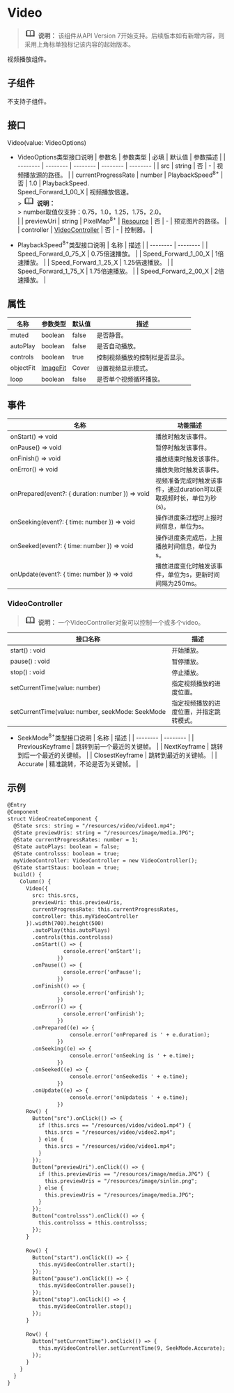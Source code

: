 # Video

> ![icon-note.gif](public_sys-resources/icon-note.gif) **说明：**
> 该组件从API Version 7开始支持。后续版本如有新增内容，则采用上角标单独标记该内容的起始版本。


视频播放组件。


## 子组件

不支持子组件。


## 接口

Video(value: VideoOptions)

- VideoOptions类型接口说明
  | 参数名 | 参数类型 | 必填 | 默认值 | 参数描述 |
  | -------- | -------- | -------- | -------- | -------- |
  | src | string | 否 | - | 视频播放源的路径。 |
  | currentProgressRate | number&nbsp;\|&nbsp;PlaybackSpeed<sup>8+</sup> | 否 | 1.0&nbsp;\|&nbsp;PlaybackSpeed.<br>Speed_Forward_1_00_X | 视频播放倍速。<br/>>&nbsp;![icon-note.gif](public_sys-resources/icon-note.gif)&nbsp;**说明：**<br/>>&nbsp;number取值仅支持：0.75，1.0，1.25，1.75，2.0。<br/> |
  | previewUri | string&nbsp;\|&nbsp;PixelMap<sup>8+</sup>&nbsp;\|&nbsp;[Resource](../../ui/ts-types.md#Resource类型) | 否 | - | 预览图片的路径。 |
  | controller | [VideoController](#videocontroller) | 否 | - | 控制器。 |


- PlaybackSpeed<sup>8+</sup>类型接口说明
  | 名称 | 描述 | 
  | -------- | -------- |
  | Speed_Forward_0_75_X | 0.75倍速播放。 | 
  | Speed_Forward_1_00_X | 1倍速播放。 | 
  | Speed_Forward_1_25_X | 1.25倍速播放。 | 
  | Speed_Forward_1_75_X | 1.75倍速播放。 | 
  | Speed_Forward_2_00_X | 2倍速播放。 | 


## 属性

| 名称 | 参数类型 | 默认值 | 描述 |
| -------- | -------- | -------- | -------- |
| muted | boolean | false | 是否静音。 |
| autoPlay | boolean | false | 是否自动播放。 |
| controls | boolean | true | 控制视频播放的控制栏是否显示。 |
| objectFit | [ImageFit](ts-basic-components-image.md) | Cover | 设置视频显示模式。 |
| loop | boolean | false | 是否单个视频循环播放。 |


## 事件

| 名称 | 功能描述 | 
| -------- | -------- |
| onStart()&nbsp;=&gt;&nbsp;void | 播放时触发该事件。 | 
| onPause()&nbsp;=&gt;&nbsp;void | 暂停时触发该事件。 | 
| onFinish()&nbsp;=&gt;&nbsp;void | 播放结束时触发该事件。 | 
| onError()&nbsp;=&gt;&nbsp;void | 播放失败时触发该事件。 |
| onPrepared(event?:&nbsp;{&nbsp;duration:&nbsp;number&nbsp;})&nbsp;=&gt;&nbsp;void | 视频准备完成时触发该事件，通过duration可以获取视频时长，单位为秒(s)。 | 
| onSeeking(event?:&nbsp;{&nbsp;time:&nbsp;number&nbsp;})&nbsp;=&gt;&nbsp;void | 操作进度条过程时上报时间信息，单位为s。 | 
| onSeeked(event?:&nbsp;{&nbsp;time:&nbsp;number&nbsp;})&nbsp;=&gt;&nbsp;void | 操作进度条完成后，上报播放时间信息，单位为s。 | 
| onUpdate(event?:&nbsp;{&nbsp;time:&nbsp;number&nbsp;})&nbsp;=&gt;&nbsp;void | 播放进度变化时触发该事件，单位为s，更新时间间隔为250ms。 | 


### VideoController

> ![icon-note.gif](public_sys-resources/icon-note.gif) **说明：**
> 一个VideoController对象可以控制一个或多个video。

| 接口名称 | 描述 |
| -------- | -------- |
| start()&nbsp;:&nbsp;void | 开始播放。 |
| pause()&nbsp;:&nbsp;void | 暂停播放。 |
| stop()&nbsp;:&nbsp;void | 停止播放。 |
| setCurrentTime(value:&nbsp;number) | 指定视频播放的进度位置。 |
| setCurrentTime(value:&nbsp;number,&nbsp;seekMode:&nbsp;SeekMode | 指定视频播放的进度位置，并指定跳转模式。 |

- SeekMode<sup>8+</sup>类型接口说明
  | 名称 | 描述 | 
  | -------- | -------- |
  | PreviousKeyframe | 跳转到前一个最近的关键帧。 | 
  | NextKeyframe | 跳转到后一个最近的关键帧。 | 
  | ClosestKeyframe | 跳转到最近的关键帧。 | 
  | Accurate | 精准跳转，不论是否为关键帧。 | 


## 示例

```
@Entry
@Component
struct VideoCreateComponent {
  @State srcs: string = "/resources/video/video1.mp4";
  @State previewUris: string = "/resources/image/media.JPG";
  @State currentProgressRates: number = 1;
  @State autoPlays: boolean = false;
  @State controlsss: boolean = true;
  myVideoController: VideoController = new VideoController();
  @State startStaus: boolean = true;
  build() {
    Column() {
      Video({
        src: this.srcs,
        previewUri: this.previewUris, 
        currentProgressRate: this.currentProgressRates,
        controller: this.myVideoController
      }).width(700).height(500)
        .autoPlay(this.autoPlays)
        .controls(this.controlsss)
        .onStart(() => {
                  console.error('onStart');
                })
        .onPause(() => {
                  console.error('onPause');
                })
        .onFinish(() => {
                  console.error('onFinish');
                })
        .onError(() => {
                  console.error('onFinish');
                })
        .onPrepared((e) => {
                    console.error('onPrepared is ' + e.duration);
                })
        .onSeeking((e) => {
                    console.error('onSeeking is ' + e.time);
                })
        .onSeeked((e) => {
                    console.error('onSeekedis ' + e.time);
                })
        .onUpdate((e) => {
                    console.error('onUpdateis ' + e.time);
                })
      Row() {
        Button("src").onClick(() => {
          if (this.srcs == "/resources/video/video1.mp4") {
            this.srcs = "/resources/video/video2.mp4";
          } else {
            this.srcs = "/resources/video/video1.mp4";
          }
        });
        Button("previewUri").onClick(() => {
          if (this.previewUris == "/resources/image/media.JPG") {
            this.previewUris = "/resources/image/sinlin.png";
          } else {
            this.previewUris = "/resources/image/media.JPG";
          }
        });
        Button("controlsss").onClick(() => {
          this.controlsss = !this.controlsss;
        });
      }

      Row() {
        Button("start").onClick(() => {
          this.myVideoController.start();
        });
        Button("pause").onClick(() => {
          this.myVideoController.pause();
        });
        Button("stop").onClick(() => {
          this.myVideoController.stop();
        });
      }

      Row() {
        Button("setCurrentTime").onClick(() => {
          this.myVideoController.setCurrentTime(9, SeekMode.Accurate);
        });
      }
    }
  }
}
```
